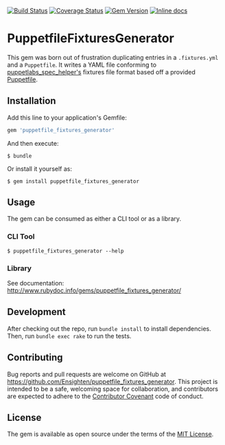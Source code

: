 [![Build Status](https://travis-ci.org/Ensighten/puppetfile_fixtures_generator.svg?branch=master)](https://travis-ci.org/Ensighten/puppetfile_fixtures_generator)
[![Coverage Status](https://coveralls.io/repos/github/Ensighten/puppetfile_fixtures_generator/badge.svg?branch=master&bust=1)](https://coveralls.io/github/Ensighten/puppetfile_fixtures_generator?branch=master)
[![Gem Version](https://badge.fury.io/rb/puppetfile_fixtures_generator.svg)](https://badge.fury.io/rb/puppetfile_fixtures_generator)
[![Inline docs](http://inch-ci.org/github/Ensighten/puppetfile_fixtures_generator.svg?branch=master)](http://inch-ci.org/github/Ensighten/puppetfile_fixtures_generator)

# PuppetfileFixturesGenerator

This gem was born out of frustration duplicating entries in a
`.fixtures.yml` and a `Puppetfile`. It writes a YAML file conforming
to
[puppetlabs_spec_helper's](https://github.com/puppetlabs/puppetlabs_spec_helper)
fixtures file format based off a provided
[Puppetfile](https://github.com/puppetlabs/r10k/blob/master/doc/puppetfile.mkd).

## Installation

Add this line to your application's Gemfile:

```ruby
gem 'puppetfile_fixtures_generator'
```

And then execute:

    $ bundle

Or install it yourself as:

    $ gem install puppetfile_fixtures_generator

## Usage

The gem can be consumed as either a CLI tool or as a library.

### CLI Tool

    $ puppetfile_fixtures_generator --help

### Library

See documentation: http://www.rubydoc.info/gems/puppetfile_fixtures_generator/

## Development

After checking out the repo, run `bundle install` to install
dependencies. Then, run `bundle exec rake` to run the tests.

## Contributing

Bug reports and pull requests are welcome on GitHub at
https://github.com/Ensighten/puppetfile_fixtures_generator. This
project is intended to be a safe, welcoming space for collaboration,
and contributors are expected to adhere to the
[Contributor Covenant](contributor-covenant.org) code of conduct.

## License

The gem is available as open source under the terms of the
[MIT License](http://opensource.org/licenses/MIT).
